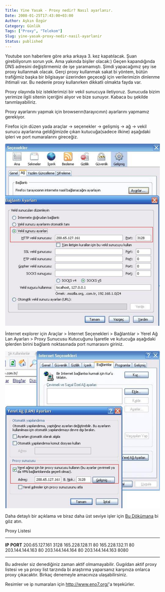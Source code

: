 ```yaml
---
Title: Yine Yasak - Proxy nedir? Nasıl ayarlanır.
Date: 2008-01-25T17:43:00+03:00
Author: Aşkın Özgür
Category: Günlük
Tags: ["Proxy", "Telekom"]
Slug: yine-yasak-proxy-nedir-nasil-ayarlanir
Status: published
---
```


Youtube son haberlere göre arka arkaya 3. kez kapatılacak. Şuan girebiliyorum sorun yok. Ama yakında bişiler olacak:) Geçen kapandığında DNS adresini değiştirmemiz de işe yaramamıştı. Şimdi yapacağımız şey ise proxy kullanmak olacak. Gerçi proxy kullanmak sakat bi yöntem, bütün trafiğimiz başka bir bilgisayar üzerinden geçeceği için verilerimizin dinlenme ihtimali var. Bu nedenle proxy kullanırken dikkatli olmakta fayda var.

Proxy olayında biz isteklerimizi bir vekil sunucuya iletiyoruz. Sunucuda bizim yerimize ilgili sitenin içeriğini alıyor ve bize sunuyor. Kabaca bu şekilde tanımlayabiliriz.

<!--more-->

Proxy ayarlarını yapmak için browserın(tarayıcının) ayarlarını yapmamız gerekiyor.

Firefox için düzen yada araçlar -&gt; seçenekler -&gt; gelişmiş -&gt; ağ -&gt; vekil sunucu ayarlarına geldiğimizde çıkan kutucuğa(sadece ilkine) aşağıdaki ipleri ve port numaralarını gireceğiz.

![Yine Yasak - Proxy nedir? Nasıl ayarlanır Firefox](/uploads/2008/01/ff.jpg)

İnternet explorer için Araçlar &gt; İnternet Seçenekleri &gt; Bağlantılar &gt; Yerel Ağ Lan Ayarları &gt; Proxy Sunucusu Kutucuğunu İşaretle ve kutucuğa aşağıdaki iplerden birini bağlantı noktasınada port numarasını giriniz.

![Yine Yasak - Proxy nedir? Nasıl ayarlanır İnternet explorer](/uploads/2008/01/ie.jpg)

Daha detaylı bir açıklama ve biraz daha üst seviye işler için [Bu Dökümana](/uploads/2008/01/ssh_tunneling_over_cf.pdf "ssh tunelling") bi göz atın.

Proxy Listesi

  ----------------- ----------
  **IP**            **PORT**
  200.65.127.161    3128
  165.228.128.11    80
  165.228.132.11    80
  203.144.144.163   80
  203.144.144.164   80
  203.144.144.163   8080
  ----------------- ----------

Bu adresler siz denediğiniz zaman aktif olmamayabilir. Gugıldan aktif proxy listesi ve ya proxy list tarzında bi araştırma yaparsanız karşınıza onlarca proxy çıkacaktır. Birkaç denemeyle amacınıza ulaşabilirsiniz.

Resimler ve ip numaraları için <http://www.eno7.org/>'a teşekürler.
